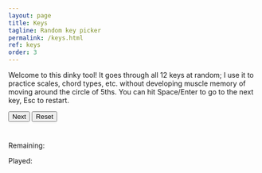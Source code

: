 ```yaml
---
layout: page
title: Keys
tagline: Random key picker
permalink: /keys.html
ref: keys
order: 3
---
```


<div>
  <p>
    Welcome to this dinky tool! It goes through all 12 keys at random; I use it to practice scales, chord types, etc. without developing muscle memory of moving around the circle of 5ths. You can hit Space/Enter to go to the next key, Esc to restart.
  </p>

  <button onclick="next()">Next</button>
  <button onclick="restart()">Reset</button>

  <h1 id="letter"></h1>

  <p>Remaining:</p>
  <ul id='list-1'></ul>

  <p>Played:</p>
  <ul id='list-2'></ul>
</div>

<script>
const ALL_KEYS = [
  'C',
  'C#/Db',
  'D',
  'D#/Eb',
  'E',
  'F',
  'F#/Gb',
  'G',
  'G#/Ab',
  'A',
  'A#/Bb',
  'B'
];

const remainingKeys = ALL_KEYS.slice();

// -- Helpers :)

function _shuffleArray(array) {
  for (let i = array.length - 1; i > 0; i--) {
    const j = Math.floor(Math.random() * (i + 1));
    [array[i], array[j]] = [array[j], array[i]];
  }
}

function updateLetterText (text) {
  const keyTextElem = document.getElementById('letter');
  keyTextElem.innerText = text;
}

function updateListContent () {
  const remainingListElem = document.getElementById('list-1');
  const playedListElem = document.getElementById('list-2');

  remainingListElem.innerHTML = '';
  playedListElem.innerHTML = '';

  for (const key of ALL_KEYS) {
    const newLiElem = document.createElement('li');
    newLiElem.innerText = key;

    const listToUse = (
      remainingKeys.includes(key)
        ? remainingListElem
        : playedListElem
    );

    listToUse.appendChild(newLiElem);
  }
}

// -- Buttons / Inputs

function next () {
  remainingKeys.shift();
  if (remainingKeys.length === 0) {
    updateLetterText('---');
  } else {
    updateLetterText(remainingKeys[0]);
  }
  updateListContent();
}

function restart () {
  remainingKeys.length = 0;
  remainingKeys.push(...ALL_KEYS.slice());
  _shuffleArray(remainingKeys);

  updateLetterText(remainingKeys[0]);
  updateListContent();
}

function onKeyDown (event) {
  if ([13, 32].includes(event.keyCode)) {
    next();
  } else if (event.keyCode === 27) {
    restart();
  }
}

(function init () {
  restart();

  document.addEventListener('keydown', onKeyDown);
})();
</script>
